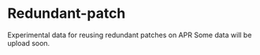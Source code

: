 # Redundant-patch
Experimental data for reusing redundant patches on APR
Some data will be upload soon.
